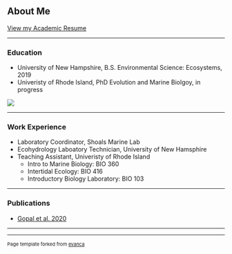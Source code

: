 ## About Me
[View my Academic Resume](https://taylor-lindsay.github.io/pdf/CV.pdf)

---
### Education
* University of New Hampshire, B.S. Environmental Science: Ecosystems, 2019 
* Univeristy of Rhode Island, PhD Evolution and Marine Biolgoy, in progress

<img src="images/dummy_thumbnail.jpg?raw=true"/>


---
### Work Experience
* Laboratory Coordinator, Shoals Marine Lab 
* Ecohydrology Laboatory Technician, University of New Hamsphire
* Teaching Assistant, Univeristy of Rhode Island 
    - Intro to Marine Biology: BIO 360
    - Intertidal Ecology: BIO 416
    - Introductory Biology Laboratory: BIO 103
---
### Publications

- [Gopal et al. 2020](https://taylor-lindsay.github.io/pdf/Gopal_2020.pdf)

---




---
<p style="font-size:11px">Page template forked from <a href="https://github.com/evanca/quick-portfolio">evanca</a></p>
<!-- Remove above link if you don't want to attibute -->
